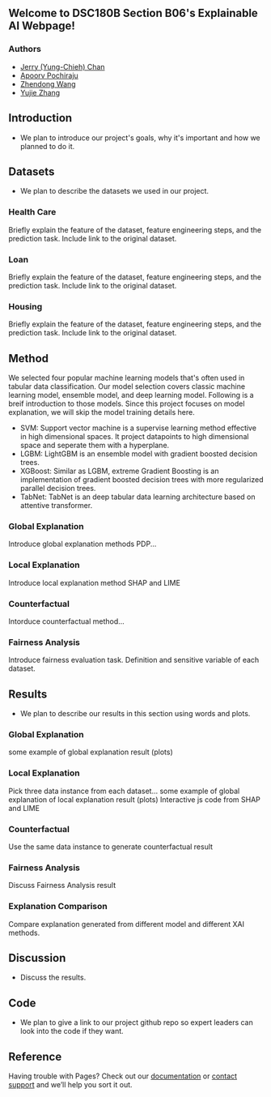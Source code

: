 ## Welcome to DSC180B Section B06's Explainable AI Webpage!

### Authors

- [Jerry (Yung-Chieh) Chan](https://github.com/JerryYC)
- [Apoorv Pochiraju](https://github.com/apochira)
- [Zhendong Wang](https://github.com/zhw005)
- [Yujie Zhang](https://github.com/yujiezhang0914)

## Introduction

- We plan to introduce our project's goals, why it's important and how we planned to do it.

## Datasets

- We plan to describe the datasets we used in our project.

### Health Care

Briefly explain the feature of the dataset, feature engineering steps, and the prediction task. Include link to the original dataset.

### Loan

Briefly explain the feature of the dataset, feature engineering steps, and the prediction task. Include link to the original dataset.

### Housing

Briefly explain the feature of the dataset, feature engineering steps, and the prediction task. Include link to the original dataset.

## Method

We selected four popular machine learning models that's often used in tabular data classification. Our model selection covers classic machine learning model, ensemble model, and deep learning model. Following is a breif introduction to those models. Since this project focuses on model explanation, we will skip the model training details here.

* SVM: Support vector machine is a supervise learning method effective in high dimensional spaces. It project datapoints to high dimensional space and seperate them with a hyperplane.
* LGBM: LightGBM is an ensemble model with gradient boosted decision trees.
* XGBoost: Similar as LGBM, extreme Gradient Boosting is an implementation of gradient boosted decision trees with more regularized parallel decision trees.
* TabNet: TabNet is an deep tabular data learning architecture based on attentive transformer.

### Global Explanation
Introduce global explanation methods PDP...

### Local Explanation
Introduce local explanation method SHAP and LIME

### Counterfactual
Intorduce counterfactual method...

### Fairness Analysis
Introduce fairness evaluation task. Definition and sensitive variable of each dataset.

## Results
- We plan to describe our results in this section using words and plots.
### Global Explanation
some example of global explanation result (plots)

### Local Explanation
Pick three data instance from each dataset...
some example of global explanation of local explanation result (plots) Interactive js code from SHAP and LIME

### Counterfactual
Use the same data instance to generate counterfactual result

### Fairness Analysis
Discuss Fairness Analysis result

### Explanation Comparison
Compare explanation generated from different model and different XAI methods.


## Discussion
- Discuss the results.

## Code
- We plan to give a link to our project github repo so expert leaders can look into the code if they want.


## Reference

Having trouble with Pages? Check out our [documentation](https://docs.github.com/categories/github-pages-basics/) or [contact support](https://support.github.com/contact) and we’ll help you sort it out.
